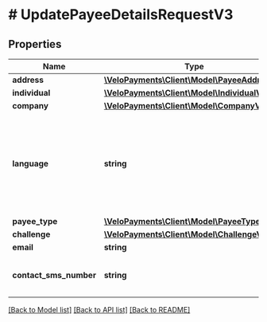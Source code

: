 # # UpdatePayeeDetailsRequestV3

## Properties

Name | Type | Description | Notes
------------ | ------------- | ------------- | -------------
**address** | [**\VeloPayments\Client\Model\PayeeAddressV3**](PayeeAddressV3.md) |  | [optional]
**individual** | [**\VeloPayments\Client\Model\IndividualV3**](IndividualV3.md) |  | [optional]
**company** | [**\VeloPayments\Client\Model\CompanyV3**](CompanyV3.md) |  | [optional]
**language** | **string** | An IETF BCP 47 language code which has been configured for use within this Velo environment.&lt;BR&gt; See the /v1/supportedLanguages endpoint to list the available codes for an environment. | [optional]
**payee_type** | [**\VeloPayments\Client\Model\PayeeTypeEnum**](PayeeTypeEnum.md) |  | [optional]
**challenge** | [**\VeloPayments\Client\Model\ChallengeV3**](ChallengeV3.md) |  | [optional]
**email** | **string** |  | [optional]
**contact_sms_number** | **string** | The phone number of a device that the payee wishes to receive sms messages on | [optional]

[[Back to Model list]](../../README.md#models) [[Back to API list]](../../README.md#endpoints) [[Back to README]](../../README.md)

